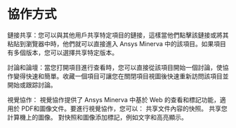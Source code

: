 # 協作方式

鏈接共享：您可以與其他用戶共享特定項目的鏈接，這樣當他們點擊該鏈接或將其粘貼到瀏覽器中時，他們就可以直接進入 Ansys Minerva 中的該項目。如果項目有多個版本，您可以選擇共享特定版本。&#x20;

討論和論壇：當您打開項目進行查看時，您可以直接從該項目開始一個討論，使協作變得快速和簡單。收藏一個項目可讓您在關閉項目視圖後快速重新訪問該項目並開始或跟踪討論。&#x20;

視覺協作： 視覺協作提供了 Ansys Minerva 中基於 Web 的查看和標記功能，適用於 PDF和圖像文件。要進行視覺協作，您可以： 共享文件內容的快照。 共享您計算機上的圖像。 對快照和圖像添加標記，例如文字和高亮顯示。
